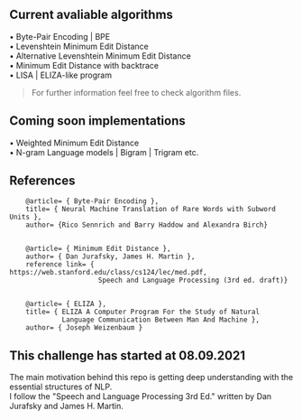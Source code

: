 ## Current avaliable algorithms
• Byte-Pair Encoding | BPE\
• Levenshtein Minimum Edit Distance\
• Alternative Levenshtein Minimum Edit Distance\
• Minimum Edit Distance with backtrace\
• LISA | ELIZA-like program 
> For further information feel free to check algorithm files.

## Coming soon implementations
• Weighted Minimum Edit Distance\
• N-gram Language models | Bigram | Trigram etc.


## References
        @article= { Byte-Pair Encoding },
        title= { Neural Machine Translation of Rare Words with Subword Units },
        author= {Rico Sennrich and Barry Haddow and Alexandra Birch}
        
        
        @article= { Minimum Edit Distance },
        author= { Dan Jurafsky, James H. Martin },
        reference link= { https://web.stanford.edu/class/cs124/lec/med.pdf,
                          Speech and Language Processing (3rd ed. draft)}
        
        
        @article= { ELIZA },
        title= { ELIZA A Computer Program For the Study of Natural
                 Language Communication Between Man And Machine },
        author= { Joseph Weizenbaum }


## This challenge has started at 08.09.2021
The main motivation behind this repo is getting deep understanding with the essential structures of NLP.\
I follow the "Speech and Language Processing 3rd Ed." written by Dan Jurafsky and James H. Martin.
